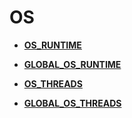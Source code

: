 # OS<a name="ZH-CN_TOPIC_0245374655"></a>

-   **[OS\_RUNTIME](OS_RUNTIME.md)**  

-   **[GLOBAL\_OS\_RUNTIME](GLOBAL_OS_RUNTIME.md)**  

-   **[OS\_THREADS](OS_THREADS.md)**  

-   **[GLOBAL\_OS\_THREADS](GLOBAL_OS_THREADS.md)**  


